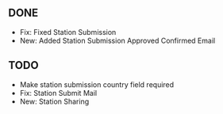 DONE
----------
* Fix: Fixed Station Submission 
* New: Added Station Submission Approved Confirmed Email

TODO
----------
* Make station submission country field required
* Fix: Station Submit Mail
* New: Station Sharing
